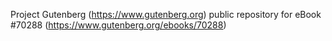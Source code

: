 Project Gutenberg (https://www.gutenberg.org) public repository for
eBook #70288 (https://www.gutenberg.org/ebooks/70288)
